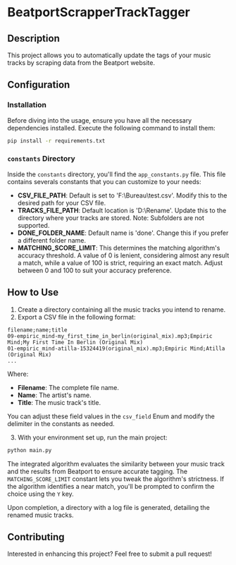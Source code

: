 # BeatportScrapperTrackTagger

## Description

This project allows you to automatically update the tags of your music tracks by scraping data from the Beatport
website.

## Configuration

### Installation

Before diving into the usage, ensure you have all the necessary dependencies installed. Execute the following command to
install them:

```bash
pip install -r requirements.txt
```

### `constants` Directory

Inside the `constants` directory, you'll find the `app_constants.py` file. This file contains severals constants that
you
can customize to your needs:

- **CSV_FILE_PATH**: Default is set to 'F:\\Bureau\\test.csv'. Modify this to the desired path for your CSV file.
- **TRACKS_FILE_PATH**: Default location is 'D:\Rename\'. Update this to the directory where your tracks are stored.
  Note: Subfolders are not supported.
- **DONE_FOLDER_NAME**: Default name is 'done'. Change this if you prefer a different folder name.
- **MATCHING_SCORE_LIMIT**: This determines the matching algorithm's accuracy threshold. A value of 0 is lenient,
  considering almost any result a match, while a value of 100 is strict, requiring an exact match. Adjust between 0 and
  100 to suit your accuracy preference.

## How to Use

1. Create a directory containing all the music tracks you intend to rename.
2. Export a CSV file in the following format:

```csv
filename;name;title
09-empiric_mind-my_first_time_in_berlin(original_mix).mp3;Empiric Mind;My First Time In Berlin (Original Mix)
01-empiric_mind-atilla-15324419(original_mix).mp3;Empiric Mind;Atilla (Original Mix)
...
```

Where:

- **Filename**: The complete file name.
- **Name**: The artist's name.
- **Title**: The music track's title.

You can adjust these field values in the `csv_field` Enum and modify the delimiter in the constants as needed.

3. With your environment set up, run the main project:

```bash
python main.py
```

The integrated algorithm evaluates the similarity between your music track and the results from Beatport to ensure
accurate tagging. The `MATCHING_SCORE_LIMIT` constant lets you tweak the algorithm's strictness. If the algorithm
identifies a near match, you'll be prompted to confirm the choice using the `Y` key.

Upon completion, a directory with a log file is generated, detailing the renamed music tracks.

## Contributing

Interested in enhancing this project? Feel free to submit a pull request!
